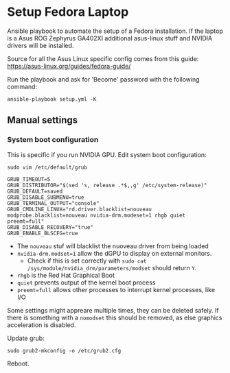 # Setup Fedora Laptop

Ansible playbook to automate the setup of a Fedora installation.
If the laptop is a Asus ROG Zephyrus GA402XI additional asus-linux stuff and NVIDIA drivers will be installed.

Source for all the Asus Linux specific config comes from this guide: https://asus-linux.org/guides/fedora-guide/

Run the playbook and ask for 'Become' password with the following command:
```
ansible-playbook setup.yml -K
```

## Manual settings

### System boot configuration

This is specific if you run NVIDIA GPU.
Edit system boot configuration:
```
sudo vim /etc/default/grub
```

```
GRUB_TIMEOUT=5
GRUB_DISTRIBUTOR="$(sed 's, release .*$,,g' /etc/system-release)"
GRUB_DEFAULT=saved
GRUB_DISABLE_SUBMENU=true
GRUB_TERMINAL_OUTPUT="console"
GRUB_CMDLINE_LINUX="rd.driver.blacklist=nouveau modprobe.blacklist=nouveau nvidia-drm.modeset=1 rhgb quiet preemt=full"
GRUB_DISABLE_RECOVERY="true"
GRUB_ENABLE_BLSCFG=true
```

* The `nouveau` stuf will blacklist the nuoveau driver from being loaded
* `nvidia-drm.modset=1` allow the dGPU to display on external monitors.
    * Check if this is set correctly with `sudo cat /sys/module/nvidia_drm/parameters/modset` should return `Y`.
* `rhgb` is the Red Hat Graphical Boot
* `quiet` prevents output of the kernel boot process
* `preemt=full` allows other processes to interrupt kernel processes, like I/O

Some settings might appreare multiple times, they can be deleted safely.
If there is something with a `nomodset` this should be removed, as else graphics acceleration is disabled.

Update grub:
```
sudo grub2-mkconfig -o /etc/grub2.cfg
```

Reboot.
